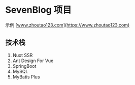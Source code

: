 # SevenBlog 项目

示例 [www.zhoutao123.com](https://www.zhoutao123.com)


## 技术栈
1. Nuxt SSR
2. Ant Design For Vue
3. SpringBoot
4. MySQL
5. MyBatis Plus


